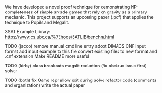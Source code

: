 We have developed a novel proof technique for demonstrating NP-completeness of simple arcade games that rely on gravity as a primary mechanic. This project supports an upcoming paper (<paper-filename>.pdf) that applies the technique to Popils and Megalit. 

3SAT Example Library: https://www.cs.ubc.ca/%7Ehoos/SATLIB/benchm.html

TODO (jacob)
    remove manual cmd line entry
    adopt DIMACS CNF input format
    add input example to this file
    convert existing files to new format and .cnf extension
    Make README more useful

TODO (kirby)
    class breakouts
    megalit
        reduction (fix obvious issue first)
        solver

TODO (both)
    fix Game repr
    allow exit during solve
    refactor code (comments and organization)
    write the actual paper
